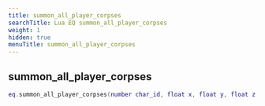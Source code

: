 ```yaml
---
title: summon_all_player_corpses
searchTitle: Lua EQ summon_all_player_corpses
weight: 1
hidden: true
menuTitle: summon_all_player_corpses
---
```

## summon_all_player_corpses
```lua
eq.summon_all_player_corpses(number char_id, float x, float y, float z, float h) -- void
```